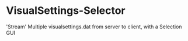 # VisualSettings-Selector
'Stream' Multiple visualsettings.dat from server to client, with a Selection GUI



